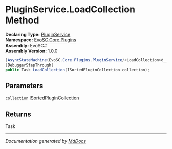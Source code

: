 ﻿<!--  
  <auto-generated>   
    The contents of this file were generated by a tool.  
    Changes to this file may be list if the file is regenerated  
  </auto-generated>   
-->

# PluginService.LoadCollection Method

**Declaring Type:** [PluginService](../index.md)  
**Namespace:** [EvoSC.Core.Plugins](../../index.md)  
**Assembly:** EvoSC\#  
**Assembly Version:** 1.0.0

```csharp
[AsyncStateMachine(EvoSC.Core.Plugins.PluginService/<LoadCollection>d__15)]
[DebuggerStepThrough]
public Task LoadCollection(ISortedPluginCollection collection);
```

## Parameters

`collection`  [ISortedPluginCollection](../../Abstractions/ISortedPluginCollection/index.md)

## Returns

Task

___

*Documentation generated by [MdDocs](https://github.com/ap0llo/mddocs)*
